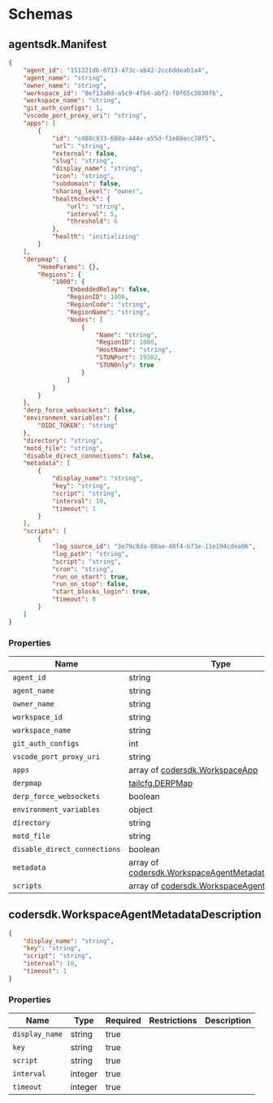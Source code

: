 # Schemas

## agentsdk.Manifest

```json
{
	"agent_id": "151321db-0713-473c-ab42-2cc6ddeab1a4",
	"agent_name": "string",
	"owner_name": "string",
	"workspace_id": "8ef13a0d-a5c9-4fb4-abf2-f8f65c3830fb",
	"workspace_name": "string",
	"git_auth_configs": 1,
	"vscode_port_proxy_uri": "string",
	"apps": [
		{
			"id": "c488c933-688a-444e-a55d-f1e88ecc78f5",
			"url": "string",
			"external": false,
			"slug": "string",
			"display_name": "string",
			"icon": "string",
			"subdomain": false,
			"sharing_level": "owner",
			"healthcheck": {
				"url": "string",
				"interval": 5,
				"threshold": 6
			},
			"health": "initializing"
		}
	],
	"derpmap": {
		"HomeParams": {},
		"Regions": {
			"1000": {
				"EmbeddedRelay": false,
				"RegionID": 1000,
				"RegionCode": "string",
				"RegionName": "string",
				"Nodes": [
					{
						"Name": "string",
						"RegionID": 1000,
						"HostName": "string",
						"STUNPort": 19302,
						"STUNOnly": true
					}
				]
			}
		}
	},
	"derp_force_websockets": false,
	"environment_variables": {
		"OIDC_TOKEN": "string"
	},
	"directory": "string",
	"motd_file": "string",
	"disable_direct_connections": false,
	"metadata": [
		{
			"display_name": "string",
			"key": "string",
			"script": "string",
			"interval": 10,
			"timeout": 1
		}
	],
	"scripts": [
		{
			"log_source_id": "3e79c8da-08ae-48f4-b73e-11e194cdea06",
			"log_path": "string",
			"script": "string",
			"cron": "string",
			"run_on_start": true,
			"run_on_stop": false,
			"start_blocks_login": true,
			"timeout": 0
		}
	]
}
```

### Properties

| Name                         | Type                                                                                              | Required | Restrictions | Description |
| ---------------------------- | ------------------------------------------------------------------------------------------------- | -------- | ------------ | ----------- |
| `agent_id`                   | string                                                                                            | true     |              |             |
| `agent_name`                 | string                                                                                            | true     |              |             |
| `owner_name`                 | string                                                                                            | true     |              |             |
| `workspace_id`               | string                                                                                            | true     |              |             |
| `workspace_name`             | string                                                                                            | true     |              |             |
| `git_auth_configs`           | int                                                                                               | true     |              |             |
| `vscode_port_proxy_uri`      | string                                                                                            | true     |              |             |
| `apps`                       | array of [codersdk.WorkspaceApp](../api/schemas#codersdkworkspaceapp)                             | true     |              |             |
| `derpmap`                    | [tailcfg.DERPMap](../api/schemas#tailcfgderpmap)                                                  | true     |              |             |
| `derp_force_websockets`      | boolean                                                                                           | true     |              |             |
| `environment_variables`      | object                                                                                            | true     |              |             |
| `directory`                  | string                                                                                            | true     |              |             |
| `motd_file`                  | string                                                                                            | true     |              |             |
| `disable_direct_connections` | boolean                                                                                           | true     |              |             |
| `metadata`                   | array of [codersdk.WorkspaceAgentMetadataDescription](#codersdkworkspaceagentmetadatadescription) | true     |              |             |
| `scripts`                    | array of [codersdk.WorkspaceAgentScript](../api/schemas#codersdkworkspaceagentscript)             | true     |              |             |

## codersdk.WorkspaceAgentMetadataDescription

```json
{
	"display_name": "string",
	"key": "string",
	"script": "string",
	"interval": 10,
	"timeout": 1
}
```

### Properties

| Name           | Type    | Required | Restrictions | Description |
| -------------- | ------- | -------- | ------------ | ----------- |
| `display_name` | string  | true     |              |             |
| `key`          | string  | true     |              |             |
| `script`       | string  | true     |              |             |
| `interval`     | integer | true     |              |             |
| `timeout`      | integer | true     |              |             |
